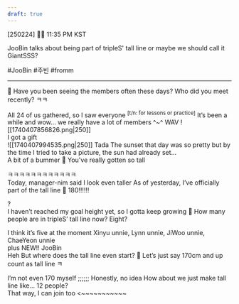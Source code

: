 ```yaml
---
draft: true
---
```

[250224] 🐣💭 11:35 PM KST

JooBin talks about being part of tripleS' tall line or maybe we should call it GiantSSS?

#JooBin #주빈 #fromm
___
🫧 Have you been seeing the members often these days? Who did you meet recently? ㅋㅋ

All 24 of us gathered, so I saw everyone <sup>[t/n: for lessons or practice]</sup> 
It’s been a while and wow… we really have a lot of members
^~^
WAV
![[1740407856826.png|250]]  
I got a gift  
![[1740407994535.png|250]]
Tada 
The sunset that day was so pretty 
but by the time I tried to take a picture, the sun had already set…  
A bit of a bummer
🫧 You've really gotten so tall

ㅋㅋㅋㅋㅋㅋㅋㅋㅋㅋㅋㅋ  
Today, manager-nim said I look even taller 
As of yesterday, I’ve officially part of the tall line
🫧 180!!!!!!

?  
I haven’t reached my goal height yet, so I gotta keep growing
🫧 How many people are in tripleS’ tall line now? Eight?

I think it’s five at the moment
Xinyu unnie, Lynn unnie, JiWoo unnie, ChaeYeon unnie  
plus NEW!! JooBin  
Heh
But where does the tall line even start?
🫧 Let’s just say 170cm and up count as tall line ㅋ

I’m not even 170 myself
;;;;;;
Honestly, no idea
How about we just make tall line like… 12 people?  
That way, I can join too <~~~~~~~~~~~